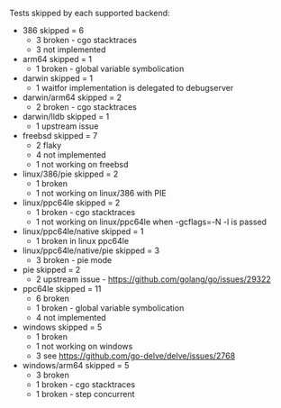 Tests skipped by each supported backend:

* 386 skipped = 6
	* 3 broken - cgo stacktraces
	* 3 not implemented
* arm64 skipped = 1
	* 1 broken - global variable symbolication
* darwin skipped = 1
	* 1 waitfor implementation is delegated to debugserver
* darwin/arm64 skipped = 2
	* 2 broken - cgo stacktraces
* darwin/lldb skipped = 1
	* 1 upstream issue
* freebsd skipped = 7
	* 2 flaky
	* 4 not implemented
	* 1 not working on freebsd
* linux/386/pie skipped = 2
	* 1 broken
	* 1 not working on linux/386 with PIE
* linux/ppc64le skipped = 2
	* 1 broken - cgo stacktraces
	* 1 not working on linux/ppc64le when -gcflags=-N -l is passed
* linux/ppc64le/native skipped = 1
	* 1 broken in linux ppc64le
* linux/ppc64le/native/pie skipped = 3
	* 3 broken - pie mode
* pie skipped = 2
	* 2 upstream issue - https://github.com/golang/go/issues/29322
* ppc64le skipped = 11
	* 6 broken
	* 1 broken - global variable symbolication
	* 4 not implemented
* windows skipped = 5
	* 1 broken
	* 1 not working on windows
	* 3 see https://github.com/go-delve/delve/issues/2768
* windows/arm64 skipped = 5
	* 3 broken
	* 1 broken - cgo stacktraces
	* 1 broken - step concurrent
